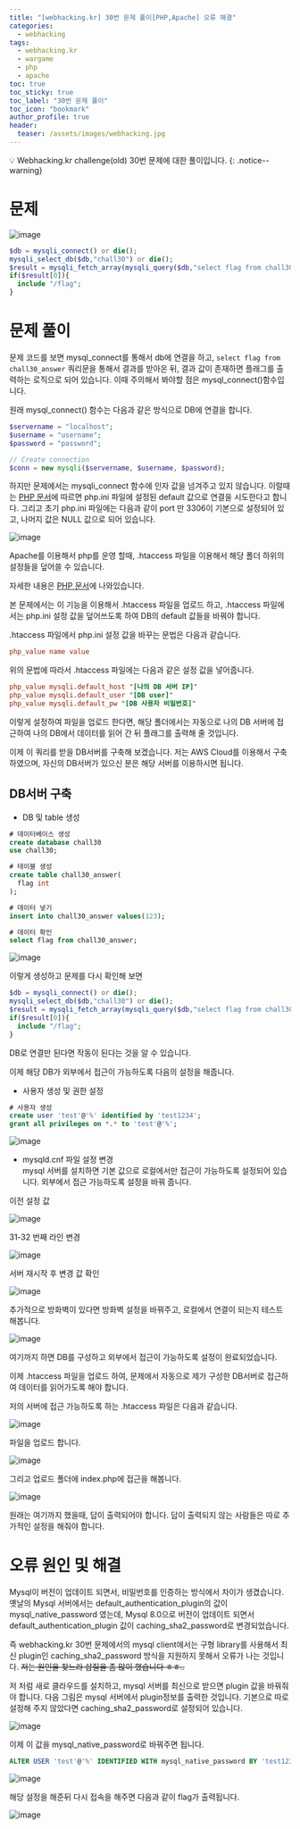 ```yaml
---
title: "[webhacking.kr] 30번 문제 풀이[PHP,Apache] 오류 해결"
categories:
  - webhacking
tags:
  - webhacking.kr
  - wargame
  - php
  - apache
toc: true
toc_sticky: true
toc_label: "30번 문제 풀이"
toc_icon: "bookmark"
author_profile: true
header:
  teaser: /assets/images/webhacking.jpg
---
```


💡 Webhacking.kr challenge(old) 30번 문제에 대한 풀이입니다.
{: .notice--warning}

# 문제
  ![image](https://user-images.githubusercontent.com/33647663/152634355-e7bbed54-0f28-4c0e-b161-97538156d64b.png)

  ```php
  $db = mysqli_connect() or die();
  mysqli_select_db($db,"chall30") or die();
  $result = mysqli_fetch_array(mysqli_query($db,"select flag from chall30_answer")) or die();
  if($result[0]){
    include "/flag";
  }
  ```

# 문제 풀이
  문제 코드를 보면 mysql_connect를 통해서 db에 연결을 하고, 
  ```select flag from chall30_answer``` 쿼리문을 통해서 결과를 받아온 뒤, 결과 값이 존재하면 플래그를 출력하는 로직으로 되어 있습니다. 이때 주의해서 봐야할 점은 mysql_connect()함수입니다.


  원래 mysql_connect() 함수는 다음과 같은 방식으로 DB에 연결을 합니다.

  ```php
  $servername = "localhost";
  $username = "username";
  $password = "password";

  // Create connection
  $conn = new mysqli($servername, $username, $password);
  ```

  하지만 문제에서는 mysqli_connect 함수에 인자 값을 넘겨주고 있지 않습니다. 이럴때는 [PHP 문서](https://www.php.net/manual/en/ini.list.php)에 따르면 php.ini 파일에 설정된 default 값으로 연결을 시도한다고 합니다. 그리고 초기 php.ini 파일에는 다음과 같이 port 만 3306이 기본으로 설정되어 있고, 나머지 값은 NULL 값으로 되어 있습니다.

  ![image](https://user-images.githubusercontent.com/33647663/152634545-5391dd14-b666-45bb-b7ec-1346a1f82676.png)
  

  Apache를 이용해서 php를 운영 할때, .htaccess 파일을 이용해서 해당 폴더 하위의 설정들을 덮어쓸 수 있습니다.

  자세한 내용은 [PHP 문서](https://www.php.net/manual/en/configuration.changes.php)에 나와있습니다.

  본 문제에서는 이 기능을 이용해서 .htaccess 파일을 업로드 하고, .htaccess 파일에서는 php.ini 설정 값을 덮어쓰도록 하여 DB의 default 값들을 바꿔야 합니다.

  .htaccess 파일에서 php.ini 설정 값을 바꾸는 문법은 다음과 같습니다.

  ```ini
  php_value name value
  ```

  위의 문법에 따라서 .htaccess 파일에는 다음과 같은 설정 값을 넣어줍니다.

  ```ini
  php_value mysqli.default_host "[나의 DB 서버 IP]"
  php_value mysqli.default_user "[DB user]"
  php_value mysqli.default_pw "[DB 사용자 비밀번호]"
  ```

  이렇게 설정하여 파일을 업로드 한다면, 해당 폴더에서는 자동으로 나의 DB 서버에 접근하여 나의 DB에서 데이터를 읽어 간 뒤 플래그를 출력해 줄 것입니다.

  이제 이 쿼리를 받을 DB서버를 구축해 보겠습니다.
  저는 AWS Cloud를 이용해서 구축하였으며, 자신의 DB서버가 있으신 분은 해당 서버를 이용하시면 됩니다.

## DB서버 구축
  - DB 및 table 생성<br>
  
  ```sql
  # 데이터베이스 생성
  create database chall30
  use chall30;

  # 테이블 생성
  create table chall30_answer(
    flag int 
  );

  # 데이터 넣기
  insert into chall30_answer values(123);

  # 데이터 확인
  select flag from chall30_answer;
  ```

  ![image](https://user-images.githubusercontent.com/33647663/152635127-bd071f6b-6d99-4548-a2f5-4b9e4d18d310.png)


  이렇게 생성하고 문제를 다시 확인해 보면

  ```php
  $db = mysqli_connect() or die();
  mysqli_select_db($db,"chall30") or die();
  $result = mysqli_fetch_array(mysqli_query($db,"select flag from chall30_answer")) or die();
  if($result[0]){
    include "/flag";
  }
  ```
  
  DB로 연결만 된다면 작동이 된다는 것을 알 수 있습니다.
  
  이제 해당 DB가 외부에서 접근이 가능하도록 다음의 설정을 해줍니다.



  - 사용자 생성 및 권한 설정<br>
  ```sql
  # 사용자 생성
  create user 'test'@'%' identified by 'test1234';
  grant all privileges on *.* to 'test'@'%';
  ```

  ![image](https://user-images.githubusercontent.com/33647663/152635745-a71680bf-a0ae-4be2-9b0f-80d249e97999.png)

  - mysqld.cnf 파일 설정 변경<br>
  mysql 서버를 설치하면 기본 값으로 로컬에서만 접근이 가능하도록 설정되어 있습니다. 외부에서 접근 가능하도록 설정을 바꿔 줍니다.

  이전 설정 값

  ![image](https://user-images.githubusercontent.com/33647663/152635558-189317ab-8f2e-4fd0-95d1-0379a3837c47.png)

  31-32 번째 라인 변경

  ![image](https://user-images.githubusercontent.com/33647663/152635588-3187eaf5-63f6-4d77-9a9e-f6b9b0cf963d.png)

  서버 재시작 후 변경 값 확인

  ![image](https://user-images.githubusercontent.com/33647663/152635650-d97eb2c4-2fdd-4304-8eaa-0cf428ce4524.png)


  추가적으로 방화벽이 있다면 방화벽 설정을 바꿔주고, 로컬에서 연결이 되는지 테스트 해봅니다.

  ![image](https://user-images.githubusercontent.com/33647663/152635774-b95ca2b2-d4a1-4a08-a62d-b071dd804415.png)

  여기까지 하면 DB를 구성하고 외부에서 접근이 가능하도록 설정이 완료되었습니다.

  이제 .htaccess 파일을 업로드 하여, 문제에서 자동으로 제가 구성한 DB서버로 접근하여 데이터를 읽어가도록 해야 합니다.

  저의 서버에 접근 가능하도록 하는 .htaccess 파일은 다음과 같습니다.

  ![image](https://user-images.githubusercontent.com/33647663/152635852-2444c444-9b0b-4b75-abc0-ce87dbe795d3.png)

  파일을 업로드 합니다.

  ![image](https://user-images.githubusercontent.com/33647663/152642270-567bdcac-25f7-4633-ba26-da514be030f9.png)

  그리고 업로드 폴더에 index.php에 접근을 해봅니다.

  ![image](https://user-images.githubusercontent.com/33647663/152642290-e68d7f93-b74e-48bd-a91f-da997d5a2a49.png)

  원래는 여기까지 했을때, 답이 출력되어야 합니다. 답이 출력되지 않는 사람들은 따로 추가적인 설정을 해줘야 합니다. 


# 오류 원인 및 해결
  Mysql이 버전이 업데이트 되면서, 비밀번호를 인증하는 방식에서 차이가 생겼습니다. 옛날의 Mysql 서버에서는 default_authentication_plugin의 값이 mysql_native_password 였는데, Mysql 8.0으로 버전이 업데이트 되면서 default_authentication_plugin 값이 caching_sha2_password로 변경되었습니다. 

  즉 webhacking.kr 30번 문제에서의 mysql client에서는 구형 library를 사용해서 최신 plugin인 caching_sha2_password 방식을 지원하지 못해서 오류가 나는 것입니다. ~~저는 원인을 찾느라 삽질을 좀 많이 했습니다 ㅎㅎ..~~

  저 처럼 새로 클라우드를 설치하고, mysql 서버를 최신으로 받으면 plugin 값을 바꿔줘야 합니다. 다음 그림은 mysql 서버에서 plugin정보를 출력한 것입니다. 기본으로 따로 설정해 주지 않았다면 caching_sha2_password로 설정되어 있습니다.

  ![image](https://user-images.githubusercontent.com/33647663/152642948-9267b444-473c-4327-8117-1dd3e2882e8c.png)

  이제 이 값을 mysql_native_password로 바꿔주면 됩니다.

  ```sql
  ALTER USER 'test'@'%' IDENTIFIED WITH mysql_native_password BY 'test1234';
  ```

  ![image](https://user-images.githubusercontent.com/33647663/152643139-69815877-9d5d-4c7a-aaf6-ec2c8923fe0e.png)

  해당 설정을 해준뒤 다시 접속을 해주면 다음과 같이 flag가 출력됩니다.

  ![image](https://user-images.githubusercontent.com/33647663/152643146-8e7c58e1-6aec-48ac-a169-11fe59373469.png)


  



